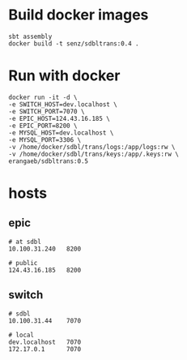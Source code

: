 # Build docker images
```
sbt assembly
docker build -t senz/sdbltrans:0.4 .
```

# Run with docker
```
docker run -it -d \
-e SWITCH_HOST=dev.localhost \
-e SWITCH_PORT=7070 \
-e EPIC_HOST=124.43.16.185 \
-e EPIC_PORT=8200 \
-e MYSQL_HOST=dev.localhost \
-e MYSQL_PORT=3306 \
-v /home/docker/sdbl/trans/logs:/app/logs:rw \
-v /home/docker/sdbl/trans/keys:/app/.keys:rw \
erangaeb/sdbltrans:0.5
```

# hosts

## epic
```
# at sdbl
10.100.31.240   8200

# public  
124.43.16.185   8200
```

## switch
```
# sdbl
10.100.31.44    7070

# local
dev.localhost   7070
172.17.0.1      7070
```

